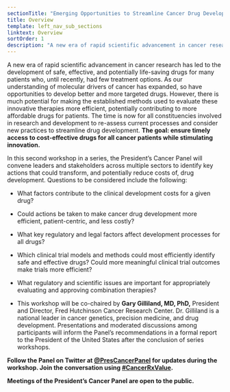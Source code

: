 ```yaml
---
sectionTitle: "Emerging Opportunities to Streamline Cancer Drug Development"
title: Overview
template: left_nav_sub_sections
linktext: Overview
sortOrder: 1
description: "A new era of rapid scientific advancement in cancer research has led to the development of safe, effective, and potentially life-saving drugs for many patients. In this workshop, The President’s Cancer Panel convened leaders and stakeholders across multiple sectors to identify key actions that could transform, and potentially reduce costs of drug development."
---
```


A new era of rapid scientific advancement in cancer research has led to the development of safe, effective, and potentially life-saving drugs for many patients who, until recently, had few treatment options. As our understanding of molecular drivers of cancer has expanded, so have opportunities to develop better and more targeted drugs. However, there is much potential for making the established methods used to evaluate these innovative therapies more efficient, potentially contributing to more affordable drugs for patients. The time is now for all constituencies involved in research and development to re-assess current processes and consider new practices to streamline drug development. **The goal: ensure timely access to cost-effective drugs for all cancer patients while stimulating innovation.**

In this second workshop in a series, the President’s Cancer Panel will convene leaders and stakeholders across multiple sectors to identify key actions that could transform, and potentially reduce costs of, drug development. Questions to be considered include the following:

- What factors contribute to the clinical development costs for a given drug?
- Could actions be taken to make cancer drug development more efficient, patient-centric, and less costly?
- What key regulatory and legal factors affect development processes for all drugs?
- Which clinical trial models and methods could most efficiently identify safe and effective drugs? Could more meaningful clinical trial outcomes make trials more efficient?
- What regulatory and scientific issues are important for appropriately evaluating and approving combination therapies?

- This workshop will be co-chaired by **Gary Gilliland, MD, PhD,** President and Director, Fred Hutchinson Cancer Research Center. Dr. Gilliland is a national leader in cancer genetics, precision medicine, and drug development. Presentations and moderated discussions among participants will inform the Panel’s recommendations in a formal report to the President of the United States after the conclusion of series workshops.

**Follow the Panel on Twitter at [@PresCancerPanel](https://twitter.com/PresCancerPanel?ref_src=twsrc%5Egoogle%7Ctwcamp%5Eserp%7Ctwgr%5Eauthor) for updates during the workshop. Join the conversation using [#CancerRxValue](https://twitter.com/hashtag/cancerrxvalue).**

**Meetings of the President’s Cancer Panel are open to the public.**
